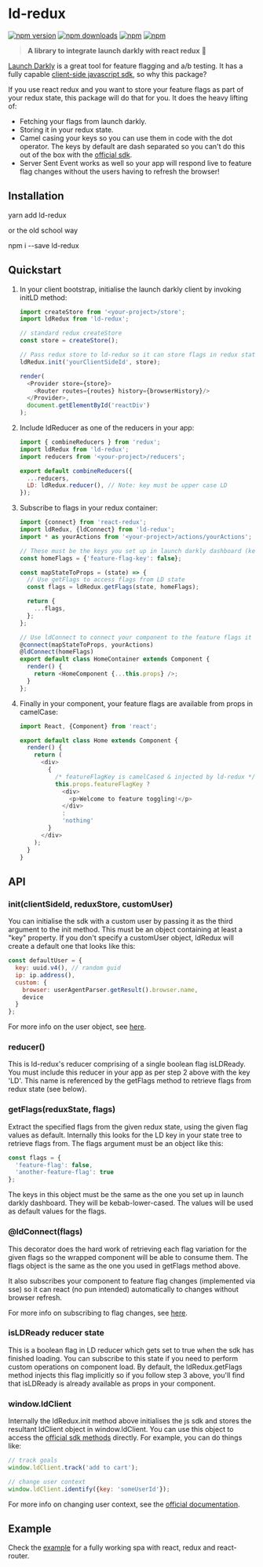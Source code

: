 # ld-redux

[![npm version](https://img.shields.io/npm/v/ld-redux.svg?style=flat-square)](https://www.npmjs.com/package/ld-redux) [![npm downloads](https://img.shields.io/npm/dm/ld-redux.svg?style=flat-square)](https://www.npmjs.com/package/ld-redux) [![npm](https://img.shields.io/npm/dt/ld-redux.svg?style=flat-square)](https://www.npmjs.com/package/ld-redux) [![npm](https://img.shields.io/npm/l/ld-redux.svg?style=flat-square)](https://www.npmjs.com/package/ld-redux)

> **A library to integrate launch darkly with react redux** :clap:

[Launch Darkly](https://launchdarkly.com/faq.html) is a great tool for feature flagging and a/b testing. It has a fully capable [client-side javascript sdk](https://github.com/launchdarkly/js-client), so why this package?

If you use react redux and you want to store your feature flags as part of your redux state, this package will do that for you. It does the heavy lifting of:

 * Fetching your flags from launch darkly.
 * Storing it in your redux state.
 * Camel casing your keys so you can use them in code with the dot operator. The keys by default are dash separated so you can't do this out of the box with the [official sdk](https://github.com/launchdarkly/js-client).
 * Server Sent Event works as well so your app will respond live to feature flag changes without the users having to refresh the browser!

## Installation

yarn add ld-redux

or the old school way

npm i --save ld-redux

## Quickstart

1. In your client bootstrap, initialise the launch darkly client by invoking initLD method:

    ```javascript
    import createStore from '<your-project>/store';
    import ldRedux from 'ld-redux';

    // standard redux createStore
    const store = createStore();

    // Pass redux store to ld-redux so it can store flags in redux state
    ldRedux.init('yourClientSideId', store);

    render(
      <Provider store={store}>
        <Router routes={routes} history={browserHistory}/>
      </Provider>,
      document.getElementById('reactDiv')
    );
    ```

2. Include ldReducer as one of the reducers in your app:

    ```javascript
    import { combineReducers } from 'redux';
    import ldRedux from 'ld-redux';
    import reducers from '<your-project>/reducers';

    export default combineReducers({
      ...reducers,
      LD: ldRedux.reducer(), // Note: key must be upper case LD
    });
    ```

3. Subscribe to flags in your redux container:

    ```javascript
    import {connect} from 'react-redux';
    import ldRedux, {ldConnect} from 'ld-redux';
    import * as yourActions from '<your-project>/actions/yourActions';

    // These must be the keys you set up in launch darkly dashboard (kebab-lower-cased)
    const homeFlags = {'feature-flag-key': false};

    const mapStateToProps = (state) => {
      // Use getFlags to access flags from LD state
      const flags = ldRedux.getFlags(state, homeFlags);

      return {
        ...flags,
      };
    };

    // Use ldConnect to connect your component to the feature flags it needs
    @connect(mapStateToProps, yourActions)
    @ldConnect(homeFlags)
    export default class HomeContainer extends Component {
      render() {
        return <HomeComponent {...this.props} />;
      }
    };
    ```

4. Finally in your component, your feature flags are available from props in camelCase:

    ```javascript
    import React, {Component} from 'react';

    export default class Home extends Component {
      render() {
        return (
          <div>
            {
              /* featureFlagKey is camelCased & injected by ld-redux */
              this.props.featureFlagKey ?
                <div>
                  <p>Welcome to feature toggling!</p>
                </div>
                :
                'nothing'
            }
          </div>
        );
      }
    }
    ```

## API
### init(clientSideId, reduxStore, customUser)
You can initialise the sdk with a custom user by passing it as the third argument to the init method. This must be an object containing
at least a "key" property. If you don't specify a customUser object, ldRedux will create a default one that looks like this:

```javascript
const defaultUser = {
  key: uuid.v4(), // random guid
  ip: ip.address(),
  custom: {
    browser: userAgentParser.getResult().browser.name,
    device
  }
};
```

For more info on the user object, see [here](http://docs.launchdarkly.com/docs/js-sdk-reference#section-users).


### reducer()
This is ld-redux's reducer comprising of a single boolean flag isLDReady. You must include this reducer in your app
as per step 2 above with the key 'LD'. This name is referenced by the getFlags method to retrieve flags from redux state (see below).


### getFlags(reduxState, flags)
Extract the specified flags from the given redux state, using the given flag values as default. Internally this
looks for the LD key in your state tree to retrieve flags from. The flags argument must be an object like this:

```javascript
const flags = {
  'feature-flag': false,
  'another-feature-flag': true
};

```
The keys in this object must be the same as the one you set up in launch darkly dashboard. They will be
kebab-lower-cased. The values will be used as default values for the flags.


### @ldConnect(flags)
This decorator does the hard work of retrieving each flag variation for the given flags so the wrapped component
will be able to consume them. The flags object is the same as the one you used in getFlags method above.

It also subscribes your component to feature flag changes (implemented via sse) so it can react (no pun intended)
automatically to changes without browser refresh.

For more info on subscribing to flag changes, see [here](http://docs.launchdarkly.com/docs/js-sdk-reference#section-subscribing-to-feature-flag-changes).


### isLDReady reducer state
This is a boolean flag in LD reducer which gets set to true when the sdk has finished loading. You can subscribe to this state if you
need to perform custom operations on component load. By default, the ldRedux.getFlags method injects this flag implicitly so if you follow
step 3 above, you'll find that isLDReady is already available as props in your component.


### window.ldClient
Internally the ldRedux.init method above initialises the js sdk and stores the resultant ldClient object in window.ldClient. You can use
this object to access the [official sdk methods](https://github.com/launchdarkly/js-client) directly. For example, you can do things like:

```javascript
// track goals
window.ldClient.track('add to cart');

// change user context
window.ldClient.identify({key: 'someUserId'});
```

For more info on changing user context, see the [official documentation](http://docs.launchdarkly.com/docs/js-sdk-reference#section-changing-the-user-context).


## Example
Check the [example](https://github.com/yusinto/ld-redux/tree/master/example) for a fully working spa with react, redux and react-router.
